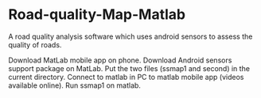# Road-quality-Map-Matlab
A road quality analysis software which uses android sensors to assess the quality of roads.

Download MatLab mobile app on phone. Download Android sensors support package on MatLab. Put the two files (ssmap1 and second) in the current directory. Connect to matlab in PC to matlab mobile app (videos available online). Run ssmap1 on matlab.
